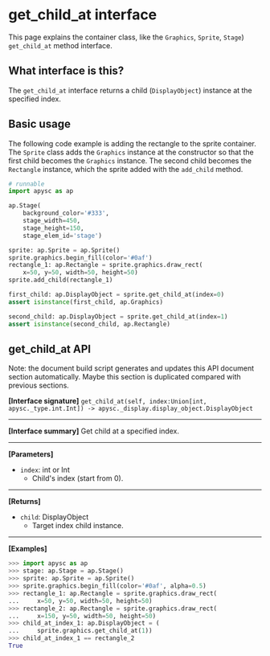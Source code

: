 # get_child_at interface

This page explains the container class, like the `Graphics`\, `Sprite`\, `Stage`) `get_child_at` method interface.

## What interface is this?

The `get_child_at` interface returns a child (`DisplayObject`) instance at the specified index.

## Basic usage

The following code example is adding the rectangle to the sprite container. The `Sprite` class adds the `Graphics` instance at the constructor so that the first child becomes the `Graphics` instance. The second child becomes the `Rectangle` instance, which the sprite added with the `add_child` method.

```py
# runnable
import apysc as ap

ap.Stage(
    background_color='#333',
    stage_width=450,
    stage_height=150,
    stage_elem_id='stage')

sprite: ap.Sprite = ap.Sprite()
sprite.graphics.begin_fill(color='#0af')
rectangle_1: ap.Rectangle = sprite.graphics.draw_rect(
    x=50, y=50, width=50, height=50)
sprite.add_child(rectangle_1)

first_child: ap.DisplayObject = sprite.get_child_at(index=0)
assert isinstance(first_child, ap.Graphics)

second_child: ap.DisplayObject = sprite.get_child_at(index=1)
assert isinstance(second_child, ap.Rectangle)
```

## get_child_at API

<!-- Docstring: apysc._display.child_interface.ChildInterface.get_child_at -->

<span class="inconspicuous-txt">Note: the document build script generates and updates this API document section automatically. Maybe this section is duplicated compared with previous sections.</span>

**[Interface signature]** `get_child_at(self, index:Union[int, apysc._type.int.Int]) -> apysc._display.display_object.DisplayObject`<hr>

**[Interface summary]** Get child at a specified index.<hr>

**[Parameters]**

- `index`: int or Int
  - Child's index (start from 0).

<hr>

**[Returns]**

- `child`: DisplayObject
  - Target index child instance.

<hr>

**[Examples]**

```py
>>> import apysc as ap
>>> stage: ap.Stage = ap.Stage()
>>> sprite: ap.Sprite = ap.Sprite()
>>> sprite.graphics.begin_fill(color='#0af', alpha=0.5)
>>> rectangle_1: ap.Rectangle = sprite.graphics.draw_rect(
...     x=50, y=50, width=50, height=50)
>>> rectangle_2: ap.Rectangle = sprite.graphics.draw_rect(
...     x=150, y=50, width=50, height=50)
>>> child_at_index_1: ap.DisplayObject = (
...     sprite.graphics.get_child_at(1))
>>> child_at_index_1 == rectangle_2
True
```